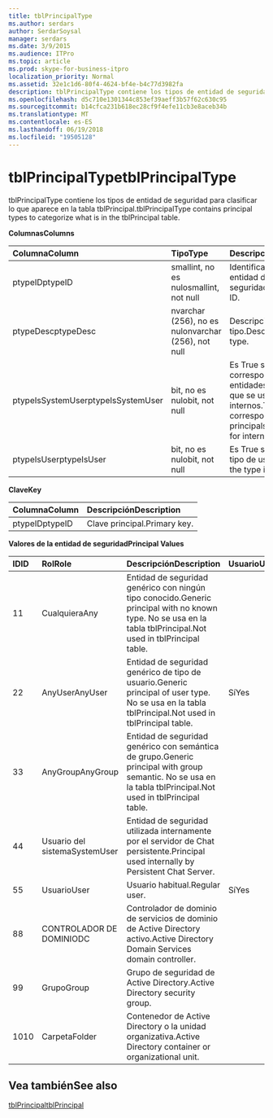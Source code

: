 ```yaml
---
title: tblPrincipalType
ms.author: serdars
author: SerdarSoysal
manager: serdars
ms.date: 3/9/2015
ms.audience: ITPro
ms.topic: article
ms.prod: skype-for-business-itpro
localization_priority: Normal
ms.assetid: 32e1c1d6-80f4-4624-bf4e-b4c77d3982fa
description: tblPrincipalType contiene los tipos de entidad de seguridad para clasificar lo que aparece en la tabla tblPrincipal.
ms.openlocfilehash: d5c710e1301344c853ef39aeff3b57f62c630c95
ms.sourcegitcommit: b14cfca231b618ec28cf9f4efe11cb3e8aceb34b
ms.translationtype: MT
ms.contentlocale: es-ES
ms.lasthandoff: 06/19/2018
ms.locfileid: "19505128"
---
```

# <a name="tblprincipaltype"></a><span data-ttu-id="480fa-103">tblPrincipalType</span><span class="sxs-lookup"><span data-stu-id="480fa-103">tblPrincipalType</span></span>
 
<span data-ttu-id="480fa-104">tblPrincipalType contiene los tipos de entidad de seguridad para clasificar lo que aparece en la tabla tblPrincipal.</span><span class="sxs-lookup"><span data-stu-id="480fa-104">tblPrincipalType contains principal types to categorize what is in the tblPrincipal table.</span></span>
  
<span data-ttu-id="480fa-105">**Columnas**</span><span class="sxs-lookup"><span data-stu-id="480fa-105">**Columns**</span></span>

|<span data-ttu-id="480fa-106">**Columna**</span><span class="sxs-lookup"><span data-stu-id="480fa-106">**Column**</span></span>|<span data-ttu-id="480fa-107">**Tipo**</span><span class="sxs-lookup"><span data-stu-id="480fa-107">**Type**</span></span>|<span data-ttu-id="480fa-108">**Descripción**</span><span class="sxs-lookup"><span data-stu-id="480fa-108">**Description**</span></span>|
|:-----|:-----|:-----|
|<span data-ttu-id="480fa-109">ptypeID</span><span class="sxs-lookup"><span data-stu-id="480fa-109">ptypeID</span></span>  <br/> |<span data-ttu-id="480fa-110">smallint, no es nulo</span><span class="sxs-lookup"><span data-stu-id="480fa-110">smallint, not null</span></span>  <br/> |<span data-ttu-id="480fa-111">Identificador del tipo de entidad de seguridad.</span><span class="sxs-lookup"><span data-stu-id="480fa-111">Principal type ID.</span></span>  <br/> |
|<span data-ttu-id="480fa-112">ptypeDesc</span><span class="sxs-lookup"><span data-stu-id="480fa-112">ptypeDesc</span></span>  <br/> |<span data-ttu-id="480fa-113">nvarchar (256), no es nulo</span><span class="sxs-lookup"><span data-stu-id="480fa-113">nvarchar (256), not null</span></span>  <br/> |<span data-ttu-id="480fa-114">Descripción del tipo.</span><span class="sxs-lookup"><span data-stu-id="480fa-114">Description of the type.</span></span>  <br/> |
|<span data-ttu-id="480fa-115">ptypeIsSystemUser</span><span class="sxs-lookup"><span data-stu-id="480fa-115">ptypeIsSystemUser</span></span>  <br/> |<span data-ttu-id="480fa-116">bit, no es nulo</span><span class="sxs-lookup"><span data-stu-id="480fa-116">bit, not null</span></span>  <br/> |<span data-ttu-id="480fa-117">Es True si el tipo corresponde a las entidades de seguridad que se usan para fines internos.</span><span class="sxs-lookup"><span data-stu-id="480fa-117">True if the type corresponds to the principals that are used for internal purposes.</span></span>  <br/> |
|<span data-ttu-id="480fa-118">ptypeIsUser</span><span class="sxs-lookup"><span data-stu-id="480fa-118">ptypeIsUser</span></span>  <br/> |<span data-ttu-id="480fa-119">bit, no es nulo</span><span class="sxs-lookup"><span data-stu-id="480fa-119">bit, not null</span></span>  <br/> |<span data-ttu-id="480fa-120">Es True si el tipo es un tipo de usuario.</span><span class="sxs-lookup"><span data-stu-id="480fa-120">True if the type is a user type.</span></span>  <br/> |
   
<span data-ttu-id="480fa-121">**Clave**</span><span class="sxs-lookup"><span data-stu-id="480fa-121">**Key**</span></span>

|<span data-ttu-id="480fa-122">**Columna**</span><span class="sxs-lookup"><span data-stu-id="480fa-122">**Column**</span></span>|<span data-ttu-id="480fa-123">**Descripción**</span><span class="sxs-lookup"><span data-stu-id="480fa-123">**Description**</span></span>|
|:-----|:-----|
|<span data-ttu-id="480fa-124">ptypeID</span><span class="sxs-lookup"><span data-stu-id="480fa-124">ptypeID</span></span>  <br/> |<span data-ttu-id="480fa-125">Clave principal.</span><span class="sxs-lookup"><span data-stu-id="480fa-125">Primary key.</span></span>  <br/> |
   
<span data-ttu-id="480fa-126">**Valores de la entidad de seguridad**</span><span class="sxs-lookup"><span data-stu-id="480fa-126">**Principal Values**</span></span>

|<span data-ttu-id="480fa-127">**ID**</span><span class="sxs-lookup"><span data-stu-id="480fa-127">**ID**</span></span>|<span data-ttu-id="480fa-128">**Rol**</span><span class="sxs-lookup"><span data-stu-id="480fa-128">**Role**</span></span>|<span data-ttu-id="480fa-129">**Descripción**</span><span class="sxs-lookup"><span data-stu-id="480fa-129">**Description**</span></span>|<span data-ttu-id="480fa-130">**Usuario**</span><span class="sxs-lookup"><span data-stu-id="480fa-130">**User**</span></span>|
|:-----|:-----|:-----|:-----|
|<span data-ttu-id="480fa-131">1</span><span class="sxs-lookup"><span data-stu-id="480fa-131">1</span></span>  <br/> |<span data-ttu-id="480fa-132">Cualquiera</span><span class="sxs-lookup"><span data-stu-id="480fa-132">Any</span></span>  <br/> |<span data-ttu-id="480fa-133">Entidad de seguridad genérico con ningún tipo conocido.</span><span class="sxs-lookup"><span data-stu-id="480fa-133">Generic principal with no known type.</span></span> <span data-ttu-id="480fa-134">No se usa en la tabla tblPrincipal.</span><span class="sxs-lookup"><span data-stu-id="480fa-134">Not used in tblPrincipal table.</span></span>  <br/> ||
|<span data-ttu-id="480fa-135">2</span><span class="sxs-lookup"><span data-stu-id="480fa-135">2</span></span>  <br/> |<span data-ttu-id="480fa-136">AnyUser</span><span class="sxs-lookup"><span data-stu-id="480fa-136">AnyUser</span></span>  <br/> |<span data-ttu-id="480fa-137">Entidad de seguridad genérico de tipo de usuario.</span><span class="sxs-lookup"><span data-stu-id="480fa-137">Generic principal of user type.</span></span> <span data-ttu-id="480fa-138">No se usa en la tabla tblPrincipal.</span><span class="sxs-lookup"><span data-stu-id="480fa-138">Not used in tblPrincipal table.</span></span>  <br/> |<span data-ttu-id="480fa-139">Sí</span><span class="sxs-lookup"><span data-stu-id="480fa-139">Yes</span></span>  <br/> |
|<span data-ttu-id="480fa-140">3</span><span class="sxs-lookup"><span data-stu-id="480fa-140">3</span></span>  <br/> |<span data-ttu-id="480fa-141">AnyGroup</span><span class="sxs-lookup"><span data-stu-id="480fa-141">AnyGroup</span></span>  <br/> |<span data-ttu-id="480fa-142">Entidad de seguridad genérico con semántica de grupo.</span><span class="sxs-lookup"><span data-stu-id="480fa-142">Generic principal with group semantic.</span></span> <span data-ttu-id="480fa-143">No se usa en la tabla tblPrincipal.</span><span class="sxs-lookup"><span data-stu-id="480fa-143">Not used in tblPrincipal table.</span></span>  <br/> ||
|<span data-ttu-id="480fa-144">4</span><span class="sxs-lookup"><span data-stu-id="480fa-144">4</span></span>  <br/> |<span data-ttu-id="480fa-145">Usuario del sistema</span><span class="sxs-lookup"><span data-stu-id="480fa-145">SystemUser</span></span>  <br/> |<span data-ttu-id="480fa-146">Entidad de seguridad utilizada internamente por el servidor de Chat persistente.</span><span class="sxs-lookup"><span data-stu-id="480fa-146">Principal used internally by Persistent Chat Server.</span></span>  <br/> ||
|<span data-ttu-id="480fa-147">5</span><span class="sxs-lookup"><span data-stu-id="480fa-147">5</span></span>  <br/> |<span data-ttu-id="480fa-148">Usuario</span><span class="sxs-lookup"><span data-stu-id="480fa-148">User</span></span>  <br/> |<span data-ttu-id="480fa-149">Usuario habitual.</span><span class="sxs-lookup"><span data-stu-id="480fa-149">Regular user.</span></span>  <br/> |<span data-ttu-id="480fa-150">Sí</span><span class="sxs-lookup"><span data-stu-id="480fa-150">Yes</span></span>  <br/> |
|<span data-ttu-id="480fa-151">8</span><span class="sxs-lookup"><span data-stu-id="480fa-151">8</span></span>  <br/> |<span data-ttu-id="480fa-152">CONTROLADOR DE DOMINIO</span><span class="sxs-lookup"><span data-stu-id="480fa-152">DC</span></span>  <br/> |<span data-ttu-id="480fa-153">Controlador de dominio de servicios de dominio de Active Directory activo.</span><span class="sxs-lookup"><span data-stu-id="480fa-153">Active Directory Domain Services domain controller.</span></span>  <br/> ||
|<span data-ttu-id="480fa-154">9</span><span class="sxs-lookup"><span data-stu-id="480fa-154">9</span></span>  <br/> |<span data-ttu-id="480fa-155">Grupo</span><span class="sxs-lookup"><span data-stu-id="480fa-155">Group</span></span>  <br/> |<span data-ttu-id="480fa-156">Grupo de seguridad de Active Directory.</span><span class="sxs-lookup"><span data-stu-id="480fa-156">Active Directory security group.</span></span>  <br/> ||
|<span data-ttu-id="480fa-157"> 10</span><span class="sxs-lookup"><span data-stu-id="480fa-157">10</span></span>  <br/> |<span data-ttu-id="480fa-158">Carpeta</span><span class="sxs-lookup"><span data-stu-id="480fa-158">Folder</span></span>  <br/> |<span data-ttu-id="480fa-159">Contenedor de Active Directory o la unidad organizativa.</span><span class="sxs-lookup"><span data-stu-id="480fa-159">Active Directory container or organizational unit.</span></span>  <br/> ||
   
## <a name="see-also"></a><span data-ttu-id="480fa-160">Vea también</span><span class="sxs-lookup"><span data-stu-id="480fa-160">See also</span></span>

[<span data-ttu-id="480fa-161">tblPrincipal</span><span class="sxs-lookup"><span data-stu-id="480fa-161">tblPrincipal</span></span>](tblprincipal.md)